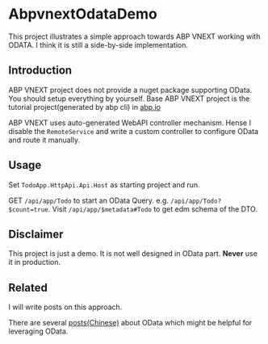 # AbpvnextOdataDemo
This project illustrates a simple approach towards ABP VNEXT working with ODATA. I think it is still a side-by-side implementation.

## Introduction
ABP VNEXT project does not provide a nuget package supporting OData. You should setup everything by yourself. Base ABP VNEXT project is the tutorial project(generated by abp cli) in [abp.io](https://abp.io)

ABP VNEXT uses auto-generated WebAPI controller mechanism. Hense I disable the `RemoteService` and write a custom controller to configure OData and route it manually.

## Usage
Set `TodoApp.HttpApi.Api.Host` as starting project and run.

GET `/api/app/Todo` to start an OData Query. e.g. `/api/app/Todo?$count=true`.
Visit `/api/app/$metadata#Todo` to get edm schema of the DTO.

## Disclaimer
This project is just a demo. It is not well designed in OData part. **Never** use it in production. 

## Related
I will write posts on this approach.

There are several [posts(Chinese)](https://www.cnblogs.com/podolski/collections/961) about OData which might be helpful for leveraging OData.